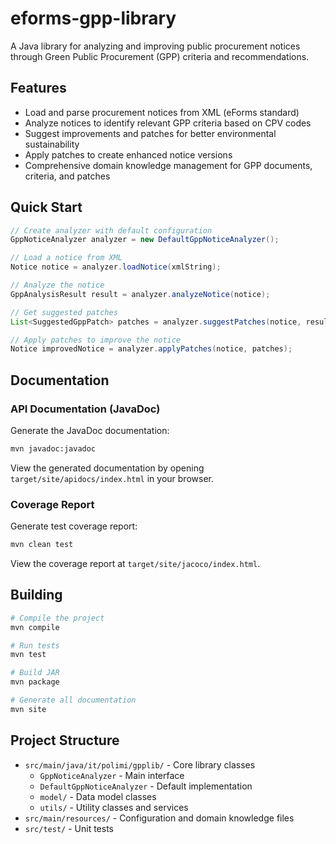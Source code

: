 # eforms-gpp-library

A Java library for analyzing and improving public procurement notices through Green Public Procurement (GPP) criteria and recommendations.

## Features

-   Load and parse procurement notices from XML (eForms standard)
-   Analyze notices to identify relevant GPP criteria based on CPV codes
-   Suggest improvements and patches for better environmental sustainability
-   Apply patches to create enhanced notice versions
-   Comprehensive domain knowledge management for GPP documents, criteria, and patches

## Quick Start

```java
// Create analyzer with default configuration
GppNoticeAnalyzer analyzer = new DefaultGppNoticeAnalyzer();

// Load a notice from XML
Notice notice = analyzer.loadNotice(xmlString);

// Analyze the notice
GppAnalysisResult result = analyzer.analyzeNotice(notice);

// Get suggested patches
List<SuggestedGppPatch> patches = analyzer.suggestPatches(notice, result.getSuggestedCriteria());

// Apply patches to improve the notice
Notice improvedNotice = analyzer.applyPatches(notice, patches);
```

## Documentation

### API Documentation (JavaDoc)

Generate the JavaDoc documentation:

```bash
mvn javadoc:javadoc
```

View the generated documentation by opening `target/site/apidocs/index.html` in your browser.

### Coverage Report

Generate test coverage report:

```bash
mvn clean test
```

View the coverage report at `target/site/jacoco/index.html`.

## Building

```bash
# Compile the project
mvn compile

# Run tests
mvn test

# Build JAR
mvn package

# Generate all documentation
mvn site
```

## Project Structure

-   `src/main/java/it/polimi/gpplib/` - Core library classes
    -   `GppNoticeAnalyzer` - Main interface
    -   `DefaultGppNoticeAnalyzer` - Default implementation
    -   `model/` - Data model classes
    -   `utils/` - Utility classes and services
-   `src/main/resources/` - Configuration and domain knowledge files
-   `src/test/` - Unit tests
